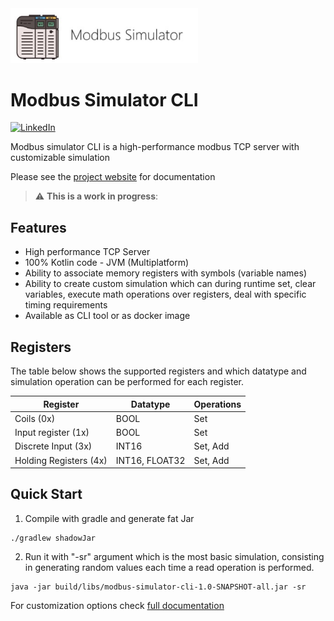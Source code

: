 <picture>
  <img src="docs/media/plclogo.jpg" width="300">
</picture>

# Modbus Simulator CLI

[![LinkedIn](https://img.shields.io/badge/-LinkedIn-0A66C2?logo=linkedin&style=flat-square)](https://www.linkedin.com/in/paulo-roberto-balbino/)

Modbus simulator CLI is a high-performance modbus TCP server with customizable simulation

Please see the [project website](https://paulorb.github.io/modbus-simulator-cli/) for documentation

> :warning: **This is a work in progress**:

## Features
* High performance TCP Server
* 100% Kotlin code - JVM (Multiplatform)
* Ability to associate memory registers with symbols (variable names)
* Ability to create custom simulation which can during runtime set, clear variables, execute math operations over registers, deal with specific timing requirements
* Available as CLI tool or as docker image

## Registers
The table below shows the supported registers and which datatype
and simulation operation can be performed for each register.

| Register               | Datatype       | Operations |
|------------------------|----------------|------------|
| Coils (0x)             | BOOL           | Set        |
| Input register (1x)    | BOOL           | Set        |
| Discrete Input (3x)    | INT16          | Set, Add   |
| Holding Registers (4x) | INT16, FLOAT32 | Set, Add   |

## Quick Start
1. Compile with gradle and generate fat Jar

```shell
./gradlew shadowJar
```
 2. Run it with "-sr" argument which is the most basic simulation, consisting in generating random values each time a read operation is performed.

```shell
java -jar build/libs/modbus-simulator-cli-1.0-SNAPSHOT-all.jar -sr
```
For customization options check [full documentation](https://paulorb.github.io/modbus-simulator-cli/)

